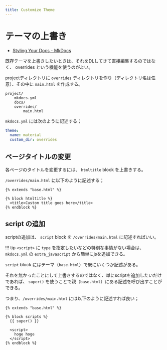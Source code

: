```yaml
---
title: Customize Theme
---
```


# テーマの上書き

- [Styling Your Docs - MkDocs](https://www.mkdocs.org/user-guide/styling-your-docs/#overriding-template-blocks)

既存テーマを上書きしたいときは、それをDLしてきて直接編集するのではなく、 overrides という機能を使うのがよい。

projectディレクトリに `overrides` ディレクトリを作り（ディレクトリ名は任意）、その中に `main.html` を作成する。

```
project/
    mkdocs.yml
    docs/
    overrides/
        main.html
```

`mkdocs.yml` には次のように記述する；

```yaml
theme:
  name: material
  custom_dir: overrides
```

## ページタイトルの変更

各ページのタイトルを変更するには、 `htmltitle` block を上書きする。

`/overrides/main.html` に以下のように記述する；

```jinja
{% extends "base.html" %}

{% block htmltitle %}
  <title>Custom title goes here</title>
{% endblock %}
```

## script の追加

scriptの追加は、 `script` block を `/overrides/main.html` に記述すればいい。

!!! tip
    `<script>` に `type` を指定したいなどの特別な事情がない場合は、 `mkdocs.yml` の `extra_javascript` から簡単にjsを追加できる。

`script` block にはテーマ（`base.html`）で既にいくつか記述がある。

それを無かったことにして上書きするのではなく、単にscriptを追加したいだけであれば、 `super()` を使うことで親（`base.html`）にある記述を呼び出すことができる。

つまり、`/overrides/main.html` には以下のように記述すれば良い；

```jinja
{% extends "base.html" %}

{% block scripts %}
  {{ super() }}

  <script>
    hoge hoge
  </script>
{% endblock %}
```